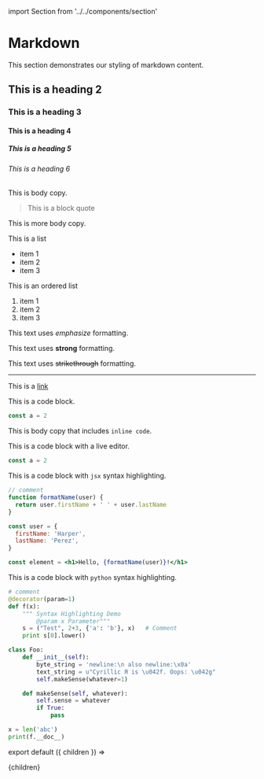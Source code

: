 import Section from '../../components/section'

# Markdown

This section demonstrates our styling of markdown content.

## This is a heading 2

### This is a heading 3

#### This is a heading 4

##### This is a heading 5

###### This is a heading 6

This is body copy.

> This is a block quote

This is more body copy.

This is a list

- item 1
- item 2
- item 3

This is an ordered list

1. item 1
2. item 2
3. item 3

This text uses _emphasize_ formatting.

This text uses **strong** formatting.

This text uses ~~strikethrough~~ formatting.

---

This is a [link](/markdown)

This is a code block.

```jsx
const a = 2
```

This is body copy that includes `inline code`.

This is a code block with a live editor.

```jsx live
const a = 2
```

This is a code block with `jsx` syntax highlighting.

```jsx
// comment
function formatName(user) {
  return user.firstName + ' ' + user.lastName
}

const user = {
  firstName: 'Harper',
  lastName: 'Perez',
}

const element = <h1>Hello, {formatName(user)}!</h1>
```

This is a code block with `python` syntax highlighting.

```python
# comment
@decorator(param=1)
def f(x):
    """ Syntax Highlighting Demo
        @param x Parameter"""
    s = ("Test", 2+3, {'a': 'b'}, x)   # Comment
    print s[0].lower()

class Foo:
    def __init__(self):
        byte_string = 'newline:\n also newline:\x0a'
        text_string = u"Cyrillic Я is \u042f. Oops: \u042g"
        self.makeSense(whatever=1)

    def makeSense(self, whatever):
        self.sense = whatever
        if True:
            pass

x = len('abc')
print(f.__doc__)
```

export default ({ children }) => <Section name='markdown'>{children}</Section>
